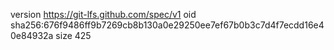 version https://git-lfs.github.com/spec/v1
oid sha256:676f9486ff9b7269cb8b130a0e29250ee7ef67b0b3c7d4f7ecdd16e40e84932a
size 425
